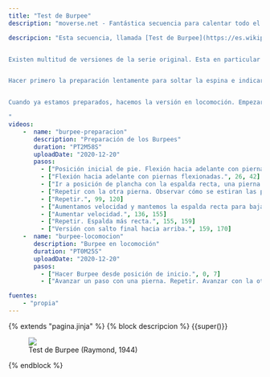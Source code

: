 ```yaml
---
title: "Test de Burpee"
description: "moverse.net - Fantástica secuencia para calentar todo el cuerpo y subir pulsasiones"

descripcion: "Esta secuencia, llamada [Test de Burpee](https://es.wikipedia.org/wiki/Test_de_Burpee), es ideal para calentar todo el cuerpo y subir las pulsaciones antes de iniciar la práctica.


Existen multitud de versiones de la serie original. Esta en particular cambia bastante con respecto a aquella, la cuál mostramos seguidamente.


Hacer primero la preparación lentamente para soltar la espina e indicar al cuerpo los movimientos que vamos a realizar. Notar la forma como nos levantamos, metemos el abdomen para desenrrollar la columna, empezando por la pelvis. Las piernas aún están semiflexionadas cuando nos hemos erguido de forma que podemos realizar el salto con toda la fuerza de las piernas. Poco a poco realizaremos el ejercicio con la espalda recta.


Cuando ya estamos preparados, hacemos la versión en locomoción. Empezar lentamente e ir subiendo la intensidad hasta que el cuerpo esté bien caliente. No llegar a la extenuación.

"
videos: 
    -  name: "burpee-preparacion"
       description: "Preparación de los Burpees"
       duration: "PT2M58S"
       uploadDate: "2020-12-20"
       pasos:
         - ["Posición inicial de pie. Flexión hacia adelante con piernas estiradas.", 0, 26]
         - ["Flexión hacia adelante con piernas flexionadas.", 26, 42]
         - ["Ir a posición de plancha con la espalda recta, una pierna tras otra.", 42, 60]
         - ["Repetir con la otra pierna. Observar cómo se estiran las piernas cuando ya nos hemos erguido.", 60, 99]
         - ["Repetir.", 99, 120]
         - ["Aumentamos velocidad y mantemos la espalda recta para bajar. Repetir.", 120, 136]
         - ["Aumentar velocidad.", 136, 155]
         - ["Repetir. Espalda más recta.", 155, 159]
         - ["Versión con salto final hacia arriba.", 159, 170]
    -  name: "burpee-locomocion"
       description: "Burpee en locomoción"
       duration: "PT0M25S"
       uploadDate: "2020-12-20"
       pasos:
         - ["Hacer Burpee desde posición de inicio.", 0, 7]
         - ["Avanzar un paso con una pierna. Repetir. Avanzar con la otra.", 7, 25]

fuentes:
    - "propia"
---
```

{% extends "pagina.jinja" %}
{% block descripcion %}
{{super()}}

<div class="flex-container">
<figure>
  <a href="#buenos-dias-con-talon-en-el-suelo-var1">
    <img src="/img/burpee.png" />
  </a>
  <figcaption>Test de Burpee (Raymond, 1944)</figcaption>  
</figure>
</div>
{% endblock %}

